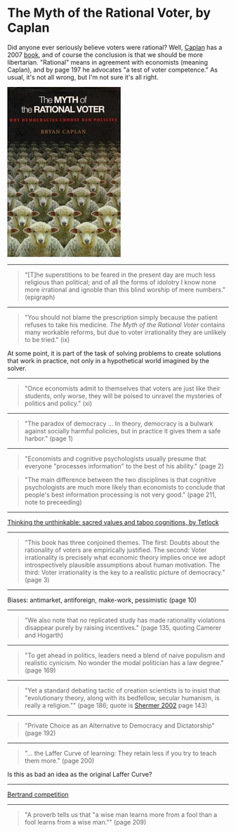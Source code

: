 # The Myth of the Rational Voter, by Caplan

Did anyone ever seriously believe voters were rational? Well,
[Caplan][] has a 2007 [book][], and of course the conclusion is that
we should be more libertarian. "Rational" means in agreement with
economists (meaning Caplan), and by page 197 he advocates "a test of
voter competence." As usual, it's not all wrong, but I'm not sure it's
all right.

[Caplan]: https://en.wikipedia.org/wiki/Bryan_Caplan
[book]: https://en.wikipedia.org/wiki/The_Myth_of_the_Rational_Voter


![cover](cover.jpg)


---

> "[T]he superstitions to be feared in the present day are much less
> religious than political; and of all the forms of idolotry I know
> none more irrational and ignoble than this blind worship of mere
> numbers." (epigraph)


---

> "You should not blame the prescription simply because the patient
> refuses to take his medicine. _The Myth of the Rational Voter_
> contains many workable reforms, but due to voter irrationality they
> are unlikely to be tried." (ix)

At some point, it is part of the task of solving problems to create
solutions that work in practice, not only in a hypothetical world
imagined by the solver.


---

> "Once economists admit to themselves that voters are just like their
> students, only worse, they will be poised to unravel the mysteries
> of politics and policy." (xi)


---

> "The paradox of democracy ... In theory, democracy is a bulwark
> against socially harmful policies, but in practice it gives them a
> safe harbor." (page 1)


---

> "Economists and cognitive psychologists usually presume that
> everyone "processes information" to the best of his ability." (page
> 2)

> "The main difference between the two disciplines is that cognitive
> psychologists are much more likely than economists to conclude that
> people's best information processing is not very good." (page 211,
> note to preceeding)


---

[Thinking the unthinkable: sacred values and taboo cognitions, by Tetlock](http://www.tomstafford.staff.shef.ac.uk/docs/tetlock03.pdf)


---

> "This book has three conjoined themes. The first: Doubts about the
> rationality of voters are empirically justified. The second: Voter
> irrationality is precisely what economic theory implies once we
> adopt introspectively plausible assumptions about human motivation.
> The third: Voter irrationality is the key to a realistic picture of
> democracy." (page 3)


---

Biases: antimarket, antiforeign, make-work, pessimistic (page 10)


---

> "We also note that _no_ replicated study has made rationality
> violations disappear purely by raising incentives." (page 135,
> quoting Camerer and Hogarth)


---

> "To get ahead in politics, leaders need a blend of naive populism
> and realistic cynicism. No wonder the modal politician has a law
> degree." (page 169)


---

> "Yet a standard debating tactic of creation scientists is to insist
> that "evolutionary theory, along with its bedfellow, secular
> humanism, is really a religion."" (page 186; quote is
> [Shermer 2002][] page 143)

[Shermer 2002]: https://www.amazon.com/People-Believe-Weird-Things-Pseudoscience/dp/0805070893 "Why People Believe Weird Things: Pseudoscience, Superstition, and Other Confusions of Our Time"


---

> "Private Choice as an Alternative to Democracy and Dictatorship"
> (page 192)


---

> "... the Laffer Curve of learning: They retain less if you try to
> teach them more." (page 200)

Is this as bad an idea as the original Laffer Curve?


---

[Bertrand competition](https://en.wikipedia.org/wiki/Bertrand_competition)


---

> "A proverb tells us that "a wise man learns more from a fool than a
> fool learns from a wise man."" (page 209)
